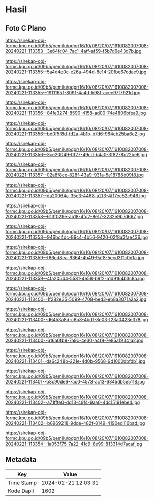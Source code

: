 # Hasil

## Foto C Plano

https://sirekap-obj-formc.kpu.go.id/09b5/pemilu/pdpr/16/10/08/20/07/1610082007008-20240221-113353--3e64fc04-7ac1-4aff-af59-f5b7d6e43d7b.jpg

https://sirekap-obj-formc.kpu.go.id/09b5/pemilu/pdpr/16/10/08/20/07/1610082007008-20240221-113355--5a4d4e0c-e26a-494d-8e14-20fbe67cdae9.jpg

https://sirekap-obj-formc.kpu.go.id/09b5/pemilu/pdpr/16/10/08/20/07/1610082007008-20240221-113355--19111651-8091-4a4d-b98f-acee97f7921d.jpg

https://sirekap-obj-formc.kpu.go.id/09b5/pemilu/pdpr/16/10/08/20/07/1610082007008-20240221-113356--84fe3274-8590-4158-ad00-74e4806bfea9.jpg

https://sirekap-obj-formc.kpu.go.id/09b5/pemilu/pdpr/16/10/08/20/07/1610082007008-20240221-113356--bd0f5f8d-fd2a-4b1b-b7d6-964eb25ba6c2.jpg

https://sirekap-obj-formc.kpu.go.id/09b5/pemilu/pdpr/16/10/08/20/07/1610082007008-20240221-113356--3ce20049-0f27-49cd-b4a0-3f8278c22be6.jpg

https://sirekap-obj-formc.kpu.go.id/09b5/pemilu/pdpr/16/10/08/20/07/1610082007008-20240221-113357--02a8f8ce-828f-43a9-931a-5e18788b09f8.jpg

https://sirekap-obj-formc.kpu.go.id/09b5/pemilu/pdpr/16/10/08/20/07/1610082007008-20240221-113357--da20064a-35c3-4468-a2f3-4f17ec52c946.jpg

https://sirekap-obj-formc.kpu.go.id/09b5/pemilu/pdpr/16/10/08/20/07/1610082007008-20240221-113358--613f029e-ab18-4fc2-8e17-3232e9b7d667.jpg

https://sirekap-obj-formc.kpu.go.id/09b5/pemilu/pdpr/16/10/08/20/07/1610082007008-20240221-113358--946bc4dc-89c4-4b56-9420-02f8a3fae436.jpg

https://sirekap-obj-formc.kpu.go.id/09b5/pemilu/pdpr/16/10/08/20/07/1610082007008-20240221-113359--f66cd8ea-9364-4b49-9af8-5ecd3f1c0d1a.jpg

https://sirekap-obj-formc.kpu.go.id/09b5/pemilu/pdpr/16/10/08/20/07/1610082007008-20240221-113359--4fa20544-5581-4e58-b9f2-a1d9164b3c8a.jpg

https://sirekap-obj-formc.kpu.go.id/09b5/pemilu/pdpr/16/10/08/20/07/1610082007008-20240221-113400--1f282e35-5099-4708-bed3-eb8a3071a2a2.jpg

https://sirekap-obj-formc.kpu.go.id/09b5/pemilu/pdpr/16/10/08/20/07/1610082007008-20240221-113400--d6453a8d-c8b3-4bd1-8e03-f23a0423e378.jpg

https://sirekap-obj-formc.kpu.go.id/09b5/pemilu/pdpr/16/10/08/20/07/1610082007008-20240221-113400--616a0fb9-7a9c-4e30-a4f9-7e85a19341a2.jpg

https://sirekap-obj-formc.kpu.go.id/09b5/pemilu/pdpr/16/10/08/20/07/1610082007008-20240221-113401--da6c248b-221e-4d0b-9568-9d1000dbfdb1.jpg

https://sirekap-obj-formc.kpu.go.id/09b5/pemilu/pdpr/16/10/08/20/07/1610082007008-20240221-113401--b3c90de6-7ac0-4573-ac13-6345db5e5118.jpg

https://sirekap-obj-formc.kpu.go.id/09b5/pemilu/pdpr/16/10/08/20/07/1610082007008-20240221-113402--a71fffe0-dd13-49f4-9aa0-4dc15191ebe4.jpg

https://sirekap-obj-formc.kpu.go.id/09b5/pemilu/pdpr/16/10/08/20/07/1610082007008-20240221-113402--b8969218-9dde-482f-8149-4190ed116bad.jpg

https://sirekap-obj-formc.kpu.go.id/09b5/pemilu/pdpr/16/10/08/20/07/1610082007008-20240221-113354--1a053f75-7a22-41c9-8e99-813314d7acaf.jpg


## Metadata

| Key        | Value               |
| ---------- | ------------------- |
| Time Stamp | 2024-02-21 12:03:31 |
| Kode Dapil | 1602                |



